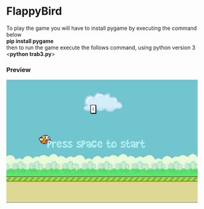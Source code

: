 # FlappyBird
To play the game you will have to install pygame by executing the command below</br>
<b> pip install pygame</b></br>
then to run the game execute the follows command, using python version 3</br>
<**python trab3.py**>
<h3>Preview</h3>
<img src="Images/preview.png"><img>
